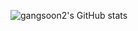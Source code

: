 ![gangsoon2's GitHub stats](https://github-readme-stats.vercel.app/api?username=gangsoon2&show_icons=true&theme=dark)
